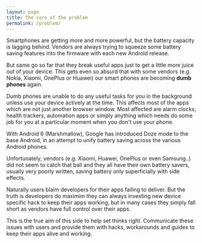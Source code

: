 ```yaml
---
layout: page
title: The core of the problem
permalink: /problem/
---
```


Smartphones are getting more and more powerful, but the battery capacity is lagging behind. Vendors are always trying to squeeze some battery saving features into the firmware with each new Android release. 

But same go so far that they break useful apps just to get a little more juice out of your device. This gets even so absurd that with some vendors (e.g. Nokia, Xiaomi, OnePlus or Huawei) our smart phones are becoming **dumb phones** again.

Dumb phones are unable to do any useful tasks for you in the background unless use your device actively at the time. This affects most of the apps which are not just another browser window. Most affected are alarm clocks, health trackers, automation apps or simply anything which needs do some job for you at a particular moment when you don't use your phone.    

With Android 6 (Marshmallow), Google has introduced Doze mode to the base Android, in an attempt to unify battery saving across the various Android phones.

Unfortunately, vendors (e.g. Xiaomi, Huawei, OnePlus or even Samsung..) did not seem to catch that ball and they all have their own battery savers, usually very poorly written, saving battery only superficially with side effects.

Naturally users blaim developers for their apps failing to deliver. But the truth is developers do maximim they can always investing new device specific hack to keep their apps working, but in many cases they simply fall short as vendors have full control over their apps.   

This is the true aim of this side to help set thinks right. Communicate these issues with users and provide them with hacks, workarounds and guides to keep their apps alive and working.